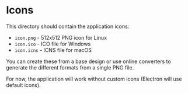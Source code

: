 # Icons

This directory should contain the application icons:

- `icon.png` - 512x512 PNG icon for Linux
- `icon.ico` - ICO file for Windows
- `icon.icns` - ICNS file for macOS

You can create these from a base design or use online converters to generate the different formats from a single PNG file.

For now, the application will work without custom icons (Electron will use default icons).
